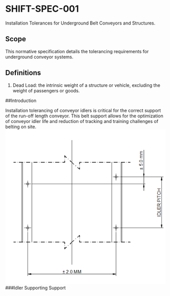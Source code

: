 # SHIFT-SPEC-001
Installation Tolerances for Underground Belt Conveyors and Structures.

## Scope

This normative specification details the tolerancing requirements for underground conveyor systems.

## Definitions
1. Dead Load:  the intrinsic weight of a structure or vehicle, excluding the weight of passengers or goods.

##Introduction

Installation tolerancing of conveyor idlers is critical for the correct support of the run-off length conveyor. This belt support allows for the optimization of conveyor idler life and reduction of tracking and training challenges of belting on site.
![Figure 1](/idler%20mating%20holes.PNG)
###Idler Supporting Support






